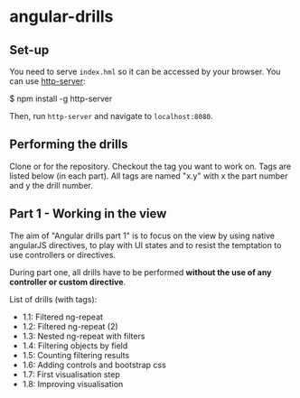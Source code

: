 angular-drills
==============

Set-up
------
You need to serve `index.hml` so it can be accessed by your browser. You can use [http-server](https://www.npmjs.com/package/http-server):

  $ npm install -g http-server

Then, run `http-server` and navigate to `localhost:8080`.

Performing the drills
---------------------
Clone or for the repository.
Checkout the tag you want to work on. Tags are listed below (in each part). All tags are named "x.y" with x the part number and y the drill number.

Part 1 - Working in the view
----------------------------
The aim of "Angular drills part 1" is to focus on the view by using native angularJS directives, to play with UI states and to resist the temptation to use controllers or directives.

During part one, all drills have to be performed __without the use of any controller or custom directive__.

List of drills (with tags):
- 1.1: Filtered ng-repeat
- 1.2: Filtered ng-repeat (2)
- 1.3: Nested ng-repeat with filters
- 1.4: Filtering objects by field
- 1.5: Counting filtering results
- 1.6: Adding controls and bootstrap css
- 1.7: First visualisation step
- 1.8: Improving visualisation
